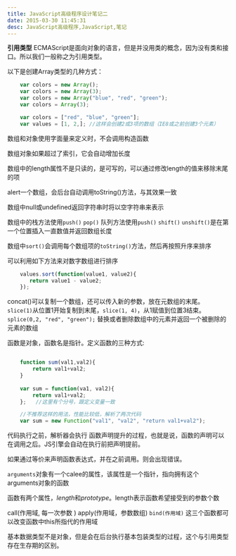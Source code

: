 ```yaml
---
title: JavaScript高级程序设计笔记二
date: 2015-03-30 11:45:31
desc: JavaScript高级程序,JavaScript,笔记
---
```


**引用类型**
ECMAScript是面向对象的语言，但是并没用类的概念，因为没有类和接口。所以我们一般称之为引用类型。

<!-- more -->

以下是创建Array类型的几种方式：

```js
    var colors = new Array();
    var colors = new Array(3);
    var colors = new Array("blue", "red", "green");
    var colors = Array(3);

    var colors = ["red", "blue", "green"];
    var values = [1, 2,]; //这样会创建2或3项的数组（IE8或之前创建3个元素）
```

数组和对象使用字面量来定义时，不会调用构造函数

数组对象如果超过了索引，它会自动增加长度

数组中的length属性不是只读的，是可写的，可以通过修改length的值来移除末尾的项

alert一个数组，会后台自动调用toString()方法，与其效果一致

数组中null或undefined返回字符串时将以空字符串来表示

数组中的栈方法使用`push()` `pop()` 队列方法使用`push()` `shift()` `unshift()`是在第一个位置插入一直数值并返回数组长度

数组中`sort()`会调用每个数组项的`toString()`方法，然后再按照升序来排序

可以利用如下方法来对数字数组进行排序

```js
    values.sort(function(value1, value2){
       return value1 - value2;
    });
```

concat()可以复制一个数组，还可以传入新的参数，放在元数组的末尾。`slice(1)`从位置1开始复制到末尾，`slice(1, 4)`，从1赋值到位置3结束。
`splice(0,2, "red", "green");`  替换或者删除数组中的元素并返回一个被删除的元素的数组

函数是对象，函数名是指针。定义函数的三种方式:

```js

    function sum(val1,val2){
        return val1+val2;
    }
    
    var sum = function(va1, val2){
        return val1+val2;
    };   //这里有个分号，跟定义变量一致

    //不推荐这样的用法，性能比较低，解析了两次代码
    var sum = new Function("val1", "val2", "return val1+val2");
```

代码执行之前，解析器会执行 函数声明提升的过程，也就是说，函数的声明可以在调用之后。JS引擎会自动在执行前把声明提前。

如果通过等价来声明函数表达式，并在之前调用。则会出现错误。

`arguments`对象有一个calee的属性，该属性是一个指针，指向拥有这个arguments对象的函数

函数有两个属性，*length*和*prototype*。length表示函数希望接受到的参数个数

call(作用域, 每一次参数 )  apply(作用域，参数数组)  `bind(作用域)` 这三个函数都可以改变函数中this所指代的作用域

基本数据类型不是对象，但是会在后台执行基本包装类型的过程，这个与引用类型存在生存期的区别。